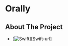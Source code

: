 # Orally

<!-- ABOUT THE PROJECT -->
## About The Project

* [![Swift][SwiftUI]][Swift-url]




<!-- MARKDOWN LINKS & IMAGES -->
<!-- https://www.markdownguide.org/basic-syntax/#reference-style-links -->
[SwiftUI]: https://developer.apple.com/swift/images/swift-og.png
[Bootstrap-url]: https://developer.apple.com/swift/
